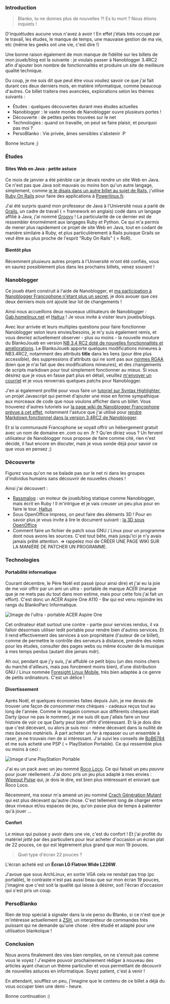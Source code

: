 ### Introduction

> Blanko, tu ne donnes  plus de nouvelles ?! Es tu mort ? Nous étions inquiets !

D'inquiétudes aucune vous n'avez à avoir ! En effet j'étais très occupé par le travail, les études, le manque de temps, une mauvaise gestion de ma vie, etc (même les geeks ont une vie, c'est dire !)

Une bonne raison également de mon manque de fidélité sur les billets de mon joueb/blog est la suivante : je voulais passer à Nanoblogger 3.4RC2 afin d'ajouter bon nombre de fonctionnalités et produire un site de meilleure qualité technique.

Du coup, je me suis dit que peut être vous vouliez savoir ce que j'ai fait durant ces deux derniers mois, en matière informatique, comme beaucoup d'autres. Ce billet traitera mes avancées, explorations selon les thèmes suivants : 

  * Études : quelques découvertes durant mes études actuelles
  * Nanoblogger : le vaste monde de Nanoblogger ouvre plusieurs portes !
  * Découverte : de petites perles trouvées sur le net
  * Technologies : quand on travaille, on peut se faire plaisir, et pourquoi pas moi ?
  * PersoBlanko : Vie privée, âmes sensibles s'abstenir :P

Bonne lecture ;)

### Études

#### Sites Web en Java : petite astuce

Ce mois de janvier a été pénible car je devais rendre un site Web en Java. Ce n'est pas que Java soit mauvais ou moins bon qu'un autre langage, simplement, comme [je le disais dans un autre billet au sujet de Rails](${BASE_URL}/archives/2008/12/21/haml_les_vues_qui_vous_simplifient_la_vie/index.html "Lire le premier billet de Blanko sur Rails"), j'utilise [Ruby On Rails](http://rubyonrails.org/ "Se rendre sur le site officiel de Ruby On Rails") pour faire des applications à [Powerlinux.fr](http://powerlinux.fr/ "Se rendre sur la page d'accueil de l'entreprise PowerLinux.fr").

J'ai été surpris quand mon professeur de Java à l'Université nous a parlé de [Grails](http://grails.org/ "Se rendre sur la page officielle de Grails"), un cadre de travail ( = framework en anglais) codé dans un langage affilié à Java, j'ai nommé [Groovy](http://groovy.codehaus.org/ "Se rendre sur la page officielle de Groovy") ! La particularité de ce dernier est de ressembler énormément aux langages Ruby et Python. Ce qui m'a permis de mener plus rapidement ce projet de site Web en Java, tout en codant de manière similaire à Ruby, et plus particulièrement à Rails puisque Grails se veut être au plus proche de l'esprit "Ruby On Rails" ( = RoR).

#### Bientôt plus

Récemment plusieurs autres projets à l'Université m'ont été confiés, vous en saurez possiblement plus dans les prochains billets, venez souvent !

### Nanoblogger

Ce joueb étant construit à l'aide de Nanoblogger, et [ma participation à Nanoblogger Francophone n'étant plus un secret](${BASE_URL}/archives/2008/10/25/un_wiki_plein_dastuces_sur_nanoblogger/index.html "Lire le billet concernant le fait que Blanko rejoingne la communauté française de Nanoblogger"), je dois avouer que ces deux derniers mois ont ajouté leur lot de changements !

Ainsi nous accueillons deux nouveaux utilisateurs de Nanoblogger : [Gab.homelinux.net](# "Se rendre sur la page d'accueil de Blog-Notes, le bloc notes de Gab") et [Haltux](http://halpanet.org/ "Se rendre sur la page d'accueil d'Haltux, la découverte de l'informatique libre") ! Je vous invite à visiter leurs jouebs/blogs.

Avec leur arrivée et leurs multiples questions pour faire fonctionner Nanoblogger selon leurs envies/besoins, je m'y suis également remis, et vous devriez actuellement observer - plus ou moins - la nouvelle mouture du BlankoJoueb en version [NB 3.4 RC2 doté de nouvelles fonctionnalités et améliorations](http://nanoblogger.sourceforge.net/archives/2008/09/13/nanoblogger_3_4_rc2/ "Découvrir l'ensemble des nouvelles fonctionnalités de Nanoblogger 3.4RC2"). Le BlankoJoueb apporte quelques modifications mineures à NB3.4RC2, notamment des attributs **title** dans les liens (pour être plus accessible), des suppressions d'attributs qui ne sont pas aux [normes RGAA](http://fr.wikipedia.org/wiki/R%C3%A9f%C3%A9rentiel_g%C3%A9n%C3%A9ral_d%27accessibilit%C3%A9_des_administrations "Découvrir les normes RGAA et leur utilité") (bien que je n'ai fait que des modifications mineures), et des changements de scripts markdown pour tout simplement fonctionner au mieux. Si vous désirez que je vous en fasse part plus en détail, veuillez [m'envoyer un courriel](mailto:olivier[AT]dossmann[DOT]net "Écrire un courriel à Olivier DOSSMANN") et je vous renverrais quelques patchs pour Nanoblogger.

J'en ai également profité pour vous faire un [tutoriel sur Syntax Highlighter](http://nb.dossmann.net/astuces/syntaxhilighter/index.html "Lire le tutoriel sur Syntax Highlighter"), un projet Javascript qui permet d'ajouter une mise en forme sympathique aux morceaux de code que nous voulons afficher dans un billet. Vous trouverez d'autres tutoriels sur [la page wiki de Nanoblogger Francophone prévue à cet effet](http://nb.dossmann.net/astuces/ "Atteindre la page d'astuces et tutoriels de Nanoblogger Francophone[wiki]"), notamment l'astuce que j'ai utilisé pour [rendre Markdown fonctionnel dans la version 3.4RC2 de Nanoblogger](http://nb.dossmann.net/configurer/blogConf/#index51h2 "Lire l'astuce pour rendre Markdown fonctionnel sur Nanoblogger 3.4RC2").

Et si la communauté Francophone se voyait offrir un hébergement gratuit avec un nom de domaine en .com ou en .fr ? Qu'en diriez vous ? Un fervent utilisateur de Nanoblogger nous propose de faire comme cité, rien n'est décidé, il faut encore en discuter, mais je vous sonde déjà pour savoir ce que vous en pensez ;)

### Découverte

Figurez vous qu'on ne se balade pas sur le net ni dans les groupes d'individus humains sans découvrir de nouvelles choses !

Ainsi j'ai découvert : 

  * [Rassmalog](http://snk.tuxfamily.org/lib/rassmalog/output/about.html "Aller sur la page officielle de Rassmalog") : un moteur de joueb/blog statique comme Nanoblogger, mais écrit en Ruby ! Il m'intrigue et je vais creuser un peu plus pour en faire le tour.
<a href="http://halpanet.org/" title="Découvrir la liberté informatique avec Haltux">Haltux</a><br />
  * Sous OpenOffice Impress, on peut faire des éléments 3D ! Pour en savoir plus je vous invite à lire le document suivant : [la 3D sous OpenOffice](http://fr.wikipedia.org/wiki/OpenOffice.org_Draw#La_3D "Lire le document concernant la 3D sous OpenOffice")
  * Comment faire un fichier de patch sous GNU / Linux pour un programme dont nous avons les sources. C'est tout bête, mais jusqu'ici je n'y avais jamais prêté attention. => rappelez moi de CRÉER UNE PAGE WIKI SUR LA MANIÈRE DE PATCHER UN PROGRAMME.

### Technologies

#### Portabilité informatique

Courant décembre, le Père Noël est passé (pour ainsi dire) et j'ai eu la joie de me voir offrir par un ami un ultra - portable de marque ACER (marque que je ne mets pas du tout dans mon estime, mais pour cette fois j'ai fait un effort). C'est donc un ACER Aspire One A110 - Bw qui est venu rejoindre les rangs du BlankoParc Informatique.

![Image de l'ultra - portable ACER Aspire One](${BASE_URL}/images/materiel/acer-aspire-one.jpg "ACER Aspire One de couleur blanche")

Cet ordinateur était surtout une contre - partie pour services rendus, il va falloir désormais utiliser ledit portable pour rendre bien d'autres services. Et il rend effectivement des services à son propriétaire (l'auteur de ce billet), comme de permettre le contrôle des serveurs à distance, prendre des notes pour les études, consulter des pages webs ou même écouter de la musique à mes temps perdus (autant dire jamais mdr).

Ah oui, pendant que j'y suis, j'ai affublé ce petit bijou (un des moins chers du marché d'ailleurs, mais pas forcément moins bien), d'une distribution GNU / Linux nommée [Foresight Linux Mobile](http://www.foresightlinux.org/release/foresight-1-0-mobile-edition-release-notes/ "Se rendre sur la page officielle de Foresight Linux Mobile"), très bien adaptée à ce genre de petits ordinateurs. C'est un délice !

#### Divertissement

Après Noël, et quelques économies faites depuis Juin, je me devais de trouver une façon de *consommer* mes chèques - cadeaux reçus tout au long de l'année. Comme le magasin commun aux différents chèques était Darty (pour ne pas le nommer), je me suis dit que j'allais faire un tour histoire de voir ce que Darty peut bien offrir d'intéressant. Et là je dois dire que c'est décevant, ou alors je suis moi - même décevant dans la nullité de mes *besoins matériels*. À part acheter un fer à repasser ou un ensemble à raser, je ne trouvais rien de si intéressant. J'ai suivi les conseils de [BoB6784](http://blog.bob6784.net "Visiter le joueb/blog de BoB6784") et me suis acheté une PSP ( = PlayStation Portable). Ce qui ressemble plus ou moins à ceci : 

![Image d'une PlayStation Portable](${BASE_URL}/images/materiel/psp-loco-roco.jpg "Console de jeu portable avec écran large")

J'ai eu un pack avec un jeu nommé [Roco Loco](http://www.locoroco.com/ "Découvrir le jeu Roco Loco"). Ce qui faisait un peu *pauvre* pour jouer réellement. J'ai donc pris un jeu plus adapté à mes envies : [Wipeout Pulse](http://www.wipeoutpulse.com/fr_FR/index.html "Se rendre sur la page officielle de Wipeout") qui, je dois le dire, est bien plus intéressant et enivrant que Roco Loco.

Récemment, ma soeur m'a amené un jeu nommé [Crach Génération Mutant](http://www.jeuxvideo.com/jeux/xbox-360/00022289-crash-generation-mutant.htm "Découvrir le jeu Crash Génération Mutant") qui est plus décevant qu'autre chose. C'est tellement long de charger entre deux niveaux et/ou espaces de jeu, qu'on passe plus de temps à patienter qu'à jouer ...

#### Confort

Le mieux qui puisse y avoir dans une vie, c'est du confort ! Et j'ai profité du matériel *jetté* par des particuliers pour leur acheter d'occasion un écran plat de 22 pouces, ce qui est légèrement plus grand que mon 19 pouces.

> Quel type d'écran 22 pouces ?

L'écran acheté est un **Écran LG Flatron Wide L226W**.

J'avoue que sous ArchLinux, en sortie VGA cela ne rendait pas trop (pc portable), le contraste n'est pas aussi beau que sur mon écran 19 pouces, j'imagine que c'est soit la qualité qui laisse à désirer, soit l'écran d'occasion qui s'est pris un coup.

### PersoBlanko

Rien de trop spécial à signaler dans la vie perso du Blanko, si ce n'est que je m'intéresse actuellement à [ZSH](http://zsh.sourceforge.net/ "Se rendre sur la page officielle du projet ZSH"), un interpréteur de commandes très puissant qui ne demande qu'une chose : être étudié et adapté pour une utilisation blankoïque !

### Conclusion

Nous avons finalement des vies bien remplies, on ne s'ennuit pas comme vous le voyez ! J'espère pouvoir prochainement rédiger à nouveau des articles ayant chacun un thème particulier et vous permettant de découvrir de nouvelles astuces en informatique. Soyez patient, c'est à venir !

En attendant, soufflez un peu, j'imagine que le contenu de ce billet a déjà du vous occuper bien une demi - heure.

Bonne continuation :)

